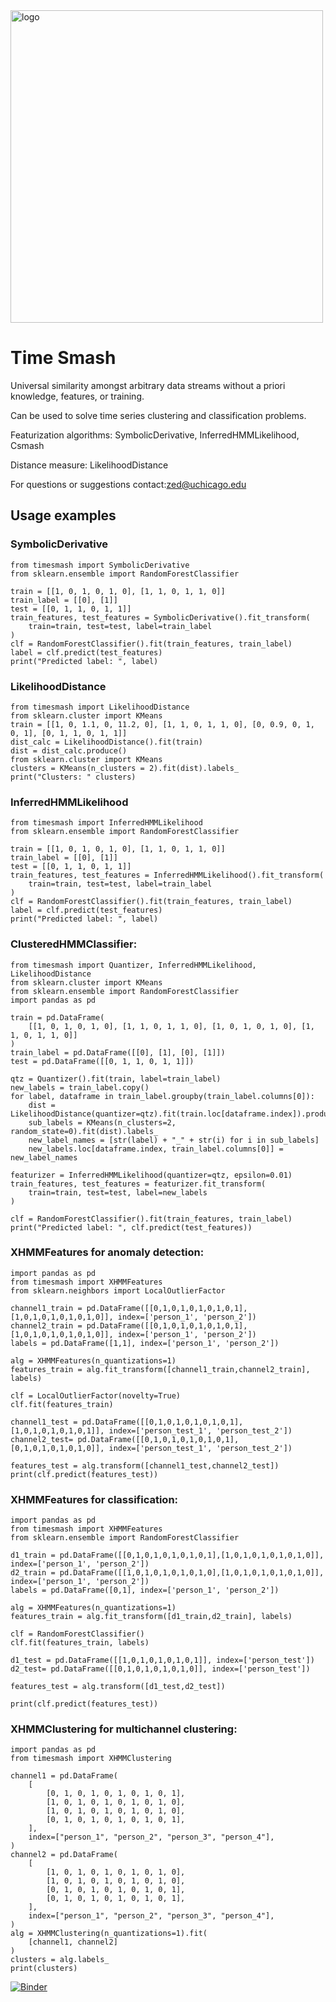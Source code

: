 <img src="http://zed.uchicago.edu/logo/logozed1.png" alt="logo" width="500" />

# Time Smash

Universal similarity amongst arbitrary data streams without a priori knowledge, features, or training.

Can be used to solve time series clustering and classification problems.

Featurization algorithms: SymbolicDerivative, InferredHMMLikelihood, Csmash
	
Distance measure: LikelihoodDistance

For questions or suggestions contact:zed@uchicago.edu

##	Usage examples	
### SymbolicDerivative
	from timesmash import SymbolicDerivative
	from sklearn.ensemble import RandomForestClassifier

	train = [[1, 0, 1, 0, 1, 0], [1, 1, 0, 1, 1, 0]]
	train_label = [[0], [1]]
	test = [[0, 1, 1, 0, 1, 1]]
	train_features, test_features = SymbolicDerivative().fit_transform(
	    train=train, test=test, label=train_label
	)
	clf = RandomForestClassifier().fit(train_features, train_label)
	label = clf.predict(test_features)
	print("Predicted label: ", label)
	
###	LikelihoodDistance	
	from timesmash import LikelihoodDistance
	from sklearn.cluster import KMeans
	train = [[1, 0, 1.1, 0, 11.2, 0], [1, 1, 0, 1, 1, 0], [0, 0.9, 0, 1, 0, 1], [0, 1, 1, 0, 1, 1]]
	dist_calc = LikelihoodDistance().fit(train)
	dist = dist_calc.produce()
	from sklearn.cluster import KMeans
	clusters = KMeans(n_clusters = 2).fit(dist).labels_
	print("Clusters: " clusters)
	
###	InferredHMMLikelihood	
	from timesmash import InferredHMMLikelihood
	from sklearn.ensemble import RandomForestClassifier

	train = [[1, 0, 1, 0, 1, 0], [1, 1, 0, 1, 1, 0]]
	train_label = [[0], [1]]
	test = [[0, 1, 1, 0, 1, 1]]
	train_features, test_features = InferredHMMLikelihood().fit_transform(
	    train=train, test=test, label=train_label
	)
	clf = RandomForestClassifier().fit(train_features, train_label)
	label = clf.predict(test_features)
	print("Predicted label: ", label)

###	ClusteredHMMClassifier:	
	from timesmash import Quantizer, InferredHMMLikelihood, LikelihoodDistance
	from sklearn.cluster import KMeans
	from sklearn.ensemble import RandomForestClassifier
	import pandas as pd

	train = pd.DataFrame(
	    [[1, 0, 1, 0, 1, 0], [1, 1, 0, 1, 1, 0], [1, 0, 1, 0, 1, 0], [1, 1, 0, 1, 1, 0]]
	)
	train_label = pd.DataFrame([[0], [1], [0], [1]])
	test = pd.DataFrame([[0, 1, 1, 0, 1, 1]])

	qtz = Quantizer().fit(train, label=train_label)
	new_labels = train_label.copy()
	for label, dataframe in train_label.groupby(train_label.columns[0]):
	    dist = LikelihoodDistance(quantizer=qtz).fit(train.loc[dataframe.index]).produce()
	    sub_labels = KMeans(n_clusters=2, random_state=0).fit(dist).labels_
	    new_label_names = [str(label) + "_" + str(i) for i in sub_labels]
	    new_labels.loc[dataframe.index, train_label.columns[0]] = new_label_names

	featurizer = InferredHMMLikelihood(quantizer=qtz, epsilon=0.01)
	train_features, test_features = featurizer.fit_transform(
	    train=train, test=test, label=new_labels
	)

	clf = RandomForestClassifier().fit(train_features, train_label)
	print("Predicted label: ", clf.predict(test_features))

###	XHMMFeatures for anomaly detection:	
	import pandas as pd
	from timesmash import XHMMFeatures
	from sklearn.neighbors import LocalOutlierFactor

	channel1_train = pd.DataFrame([[0,1,0,1,0,1,0,1,0,1],[1,0,1,0,1,0,1,0,1,0]], index=['person_1', 'person_2'])
	channel2_train = pd.DataFrame([[0,1,0,1,0,1,0,1,0,1],[1,0,1,0,1,0,1,0,1,0]], index=['person_1', 'person_2'])
	labels = pd.DataFrame([1,1], index=['person_1', 'person_2'])
	    
	alg = XHMMFeatures(n_quantizations=1)
	features_train = alg.fit_transform([channel1_train,channel2_train], labels)
	    
	clf = LocalOutlierFactor(novelty=True)  
	clf.fit(features_train)
	        
	channel1_test = pd.DataFrame([[0,1,0,1,0,1,0,1,0,1],[1,0,1,0,1,0,1,0,1]], index=['person_test_1', 'person_test_2'])
	channel2_test= pd.DataFrame([[0,1,0,1,0,1,0,1,0,1],[0,1,0,1,0,1,0,1,0]], index=['person_test_1', 'person_test_2'])

	features_test = alg.transform([channel1_test,channel2_test])
	print(clf.predict(features_test))

###	XHMMFeatures for classification:	
	import pandas as pd
	from timesmash import XHMMFeatures
	from sklearn.ensemble import RandomForestClassifier

	d1_train = pd.DataFrame([[0,1,0,1,0,1,0,1,0,1],[1,0,1,0,1,0,1,0,1,0]], index=['person_1', 'person_2'])
	d2_train = pd.DataFrame([[1,0,1,0,1,0,1,0,1,0],[1,0,1,0,1,0,1,0,1,0]], index=['person_1', 'person_2'])
	labels = pd.DataFrame([0,1], index=['person_1', 'person_2'])
	    
	alg = XHMMFeatures(n_quantizations=1)
	features_train = alg.fit_transform([d1_train,d2_train], labels)
	    
	clf = RandomForestClassifier()  
	clf.fit(features_train, labels)
	        
	d1_test = pd.DataFrame([[1,0,1,0,1,0,1,0,1]], index=['person_test'])
	d2_test= pd.DataFrame([[0,1,0,1,0,1,0,1,0]], index=['person_test'])

	features_test = alg.transform([d1_test,d2_test])
	    
	print(clf.predict(features_test))

###	XHMMClustering for multichannel clustering:	
    import pandas as pd
    from timesmash import XHMMClustering

    channel1 = pd.DataFrame(
        [
            [0, 1, 0, 1, 0, 1, 0, 1, 0, 1],
            [1, 0, 1, 0, 1, 0, 1, 0, 1, 0],
            [1, 0, 1, 0, 1, 0, 1, 0, 1, 0],
            [0, 1, 0, 1, 0, 1, 0, 1, 0, 1],
        ],
        index=["person_1", "person_2", "person_3", "person_4"],
    )
    channel2 = pd.DataFrame(
        [
            [1, 0, 1, 0, 1, 0, 1, 0, 1, 0],
            [1, 0, 1, 0, 1, 0, 1, 0, 1, 0],
            [0, 1, 0, 1, 0, 1, 0, 1, 0, 1],
            [0, 1, 0, 1, 0, 1, 0, 1, 0, 1],
        ],
        index=["person_1", "person_2", "person_3", "person_4"],
    )
    alg = XHMMClustering(n_quantizations=1).fit(
        [channel1, channel2]
    )
    clusters = alg.labels_
    print(clusters)

	
[![Binder](https://mybinder.org/badge_logo.svg)](https://mybinder.org/v2/gh/zeroknowledgediscovery/timesmash/HEAD)
